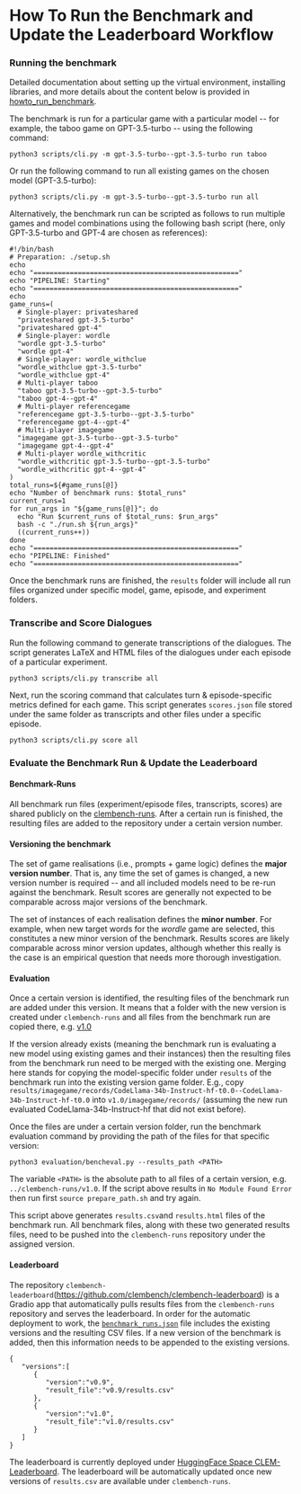 # How To Run the Benchmark and Update the Leaderboard Workflow

### Running the benchmark

Detailed documentation about setting up the virtual environment, installing libraries, and more details about the content below is provided in [howto_run_benchmark](https://github.com/clembench/clembench/blob/main/docs/howto_run_benchmark.md).

The benchmark is run for a particular game with a particular model -- for example, the taboo game on GPT-3.5-turbo -- using the following command:  

```
python3 scripts/cli.py -m gpt-3.5-turbo--gpt-3.5-turbo run taboo
```

Or run the following command to run all existing games on the chosen model (GPT-3.5-turbo):

```
python3 scripts/cli.py -m gpt-3.5-turbo--gpt-3.5-turbo run all
```

Alternatively, the benchmark run can be scripted as follows to run multiple games and model combinations using the following bash script (here, only GPT-3.5-turbo and GPT-4 are chosen as references):

```
#!/bin/bash
# Preparation: ./setup.sh
echo
echo "==================================================="
echo "PIPELINE: Starting"
echo "==================================================="
echo
game_runs=(
  # Single-player: privateshared
  "privateshared gpt-3.5-turbo"
  "privateshared gpt-4"
  # Single-player: wordle
  "wordle gpt-3.5-turbo"
  "wordle gpt-4"
  # Single-player: wordle_withclue
  "wordle_withclue gpt-3.5-turbo"
  "wordle_withclue gpt-4"
  # Multi-player taboo
  "taboo gpt-3.5-turbo--gpt-3.5-turbo"
  "taboo gpt-4--gpt-4"
  # Multi-player referencegame
  "referencegame gpt-3.5-turbo--gpt-3.5-turbo"
  "referencegame gpt-4--gpt-4"
  # Multi-player imagegame
  "imagegame gpt-3.5-turbo--gpt-3.5-turbo"
  "imagegame gpt-4--gpt-4"
  # Multi-player wordle_withcritic
  "wordle_withcritic gpt-3.5-turbo--gpt-3.5-turbo"
  "wordle_withcritic gpt-4--gpt-4"
)
total_runs=${#game_runs[@]}
echo "Number of benchmark runs: $total_runs"
current_runs=1
for run_args in "${game_runs[@]}"; do
  echo "Run $current_runs of $total_runs: $run_args"
  bash -c "./run.sh ${run_args}"
  ((current_runs++))
done
echo "==================================================="
echo "PIPELINE: Finished"
echo "==================================================="
```

Once the benchmark runs are finished, the `results` folder will include all run files organized under specific model, game, episode, and experiment folders.

### Transcribe and Score Dialogues

Run the following command to generate transcriptions of the dialogues. The script generates LaTeX and HTML files of the dialogues under each episode of a particular experiment.

```
python3 scripts/cli.py transcribe all
```

Next, run the scoring command that calculates turn & episode-specific metrics defined for each game. This script generates `scores.json` file stored under the same folder as transcripts and other files under a specific episode. 

```
python3 scripts/cli.py score all
```

### Evaluate the Benchmark Run & Update the Leaderboard

#### Benchmark-Runs

All benchmark run files (experiment/episode files, transcripts, scores) are shared publicly on the [clembench-runs](https://github.com/clembench/clembench-runs). After a certain run is finished, the resulting files are added to the repository under a certain version number. 

#### Versioning the benchmark

The set of game realisations (i.e., prompts + game logic) defines the **major version number**. That is, any time the set of games is changed, a new version number is required -- and all included models need to be re-run against the benchmark.
Result scores are generally not expected to be comparable across major versions of the benchmark.


The set of instances of each realisation defines the **minor number**. For example, when new target words for the *wordle* game are selected, this constitutes a new minor version of the benchmark. Results scores are likely comparable across minor version updates, although whether this really is the case is an empirical question that needs more thorough investigation.

#### Evaluation

Once a certain version is identified, the resulting files of the benchmark run are added under this version. It means that a folder with the new version is created under `clembench-runs` and all files from the benchmark run are copied there, e.g. [v1.0](https://github.com/clembench/clembench-runs/tree/main/v1.0)

If the version already exists (meaning the benchmark run is evaluating a new model using existing games and their instances) then the resulting files from the benchmark run need to be merged with the existing one. Merging here stands for copying the model-specific folder under `results` of the benchmark run into the existing version game folder. E.g., copy `results/imagegame/records/CodeLlama-34b-Instruct-hf-t0.0--CodeLlama-34b-Instruct-hf-t0.0` into `v1.0/imagegame/records/` (assuming the new run evaluated CodeLlama-34b-Instruct-hf that did not exist before).

Once the files are under a certain version folder, run the benchmark evaluation command by providing the path of the files for that specific version:

```
python3 evaluation/bencheval.py --results_path <PATH>
```

The variable `<PATH>` is the absolute path to all files of a certain version, e.g. `../clembench-runs/v1.0`. If the script above results in `No Module Found Error` then run first `source prepare_path.sh` and try again.


This script above generates `results.csv`and `results.html` files of the benchmark run. All benchmark files, along with these two generated results files, need to be pushed into the `clembench-runs` repository under the assigned version.

#### Leaderboard

The repository `clembench-leaderboard`(https://github.com/clembench/clembench-leaderboard) is a Gradio app that automatically pulls results files from the `clembench-runs` repository and serves the leaderboard. In order for the automatic deployment to work, the [`benchmark_runs.json`](https://github.com/clembench/clembench-runs/blob/main/benchmark_runs.json) file includes the existing versions and the resulting CSV files. If a new version of the benchmark is added, then this information needs to be appended to the existing versions.

```
{
   "versions":[
      {
         "version":"v0.9",
         "result_file":"v0.9/results.csv"
      },
      {
         "version":"v1.0",
         "result_file":"v1.0/results.csv"
      }
   ]
}
```



The leaderboard is currently deployed under [HuggingFace Space CLEM-Leaderboard](https://huggingface.co/spaces/colab-potsdam/clem-leaderboard). The leaderboard will be automatically updated once new versions of `results.csv` are available under `clembench-runs`.
